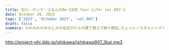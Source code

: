 ```yaml
---
title: 石川・ホンマ・ぶるんのBe-SIDE Your Life! vol.907-3
date: October 29, 2023
tags: ['2023', 'October 2023', 'vol.907']
draft: false
summary: われわれがおなじみの名店がビルの建て替えで続々閉店…ちょっとノスタルジックです。
---
```


http://project-phi.ddo.jp/ishikawa/ishikawa907_3kai.mp3